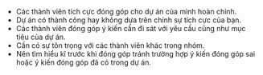 - Các thành viên tích cực đóng góp cho dự án của mình hoàn chỉnh.
- Dự án có thành công hay không dựa trên chính sự tích cực của bạn.
- Các thành viên đóng góp ý kiến cần đi sát với yêu cầu cũng như mục tiêu của dự án.
- Cần có sự tôn trọng với các thành viên khác trong nhóm.
- Nên tìm hiểu kĩ trước khi đóng góp tránh trường hợp ý kiến đóng góp sai hoặc ý kiến đóng góp đã có trong dự án.
